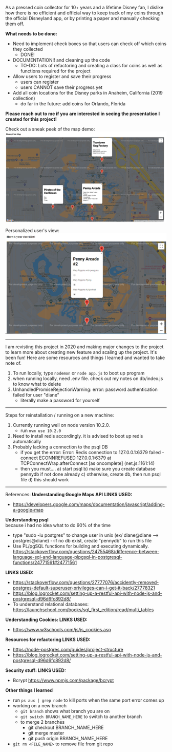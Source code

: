 As a pressed coin collector for 10+ years and a lifetime Disney fan, I dislike how there is no efficient and official way to keep track of my coins through the official Disneyland app, or by printing a paper and manually checking them off. 

<b> What needs to be done: </b>
* Need to implement check boxes so that users can check off which coins they collected
    - DONE! 
* DOCUMENTATION!! and cleaning up the code 
    - TO-DO: Lots of refactoring and creating a class for coins as well as functions required for the project
* Allow users to register and save their progress 
    - users can register
    - users CANNOT save their progress yet
* Add all coin locations for the Disney parks in Anaheim, California (2019 collection)
    - do far in the future: add coins for Orlando, Florida

<b>Please reach out to me if you are interested in seeing the presentation I created for this project!</b>

Check out a sneak peek of the map demo: 
<img src = "readmeimages/mapdemo.png">


Personalized user's view:
<img src = "readmeimages/individual.PNG">

----------------------------------
I am revisting this project in 2020 and making major changes to the project to learn more about creating new feature and scaling up the project. It's been fun! Here are some resources and things I learned and wanted to take note of. 

1. To run locally, type ```nodemon``` or ```node app.js``` to boot up program 
2. when running locally, need .env file. check out my notes on db/index.js to know what to delete 
3. UnhandledPromiseRejectionWarning: error: password authentication failed for user "diane"
    - literally make a password for yourself 

----------------------------------
Steps for reinstallation / running on a new machine:
1. Currently running well on node version 10.2.0. 
    - run ```nvm use 10.2.0``` 
2. Need to install redis accordingly. it is advised to boot up redis automatically
3. Probably lacking a connection to the psql DB
    - if you get the error: Error: Redis connection to 127.0.0.1:6379 failed - connect ECONNREFUSED 127.0.0.1:6379
    at TCPConnectWrap.afterConnect [as oncomplete] (net.js:1161:14)
    - then you must....
        a) start psql 
        b) make sure you create database pennydb if not done already 
        c) otherwise, create db, then run psql file 
        d) this should work 
    

----------------------------------
References:
<b>Understanding Google Maps API</b>
<b> LINKS USED: </b> 
* https://developers.google.com/maps/documentation/javascript/adding-a-google-map

<b>Understanding psql</b>
<br>
because i had no idea what to do 90% of the time 

* type "sudo -iu postgres" to change user in unix (ex/ diane@diane --> postgres@diane)
--if no db exist, create "pennydb" to run this file 
* Use PL/pgSQL functions for building and executing dynamically. https://stackoverflow.com/questions/24755468/difference-between-language-sql-and-language-plpgsql-in-postgresql-functions/24771561#24771561


<b> LINKS USED: </b> 
* https://stackoverflow.com/questions/27777076/accidently-removed-postgres-default-superuser-privileges-can-i-get-it-back/27778321
* https://blog.logrocket.com/setting-up-a-restful-api-with-node-js-and-postgresql-d96d6fc892d8/
* To understand relational databases: https://launchschool.com/books/sql_first_edition/read/multi_tables

<b> Understanding Cookies: </b>
<b> LINKS USED: </b>
* https://www.w3schools.com/js/js_cookies.asp

<b> Resources for refactoring </b>
<b> LINKS USED: </b>
* https://node-postgres.com/guides/project-structure
* https://blog.logrocket.com/setting-up-a-restful-api-with-node-js-and-postgresql-d96d6fc892d8/

<b> Security stuff: </b>
<b> LINKS USED: </b>
* Bcrypt https://www.npmjs.com/package/bcrypt

<b>Other things I learned</b>
* run ```ps aux | grep node``` to kill ports when the same port error comes up 
* working on a new branch
    - ```git branch``` shows what branch you are on
    - ```git switch BRANCH_NAME_HERE``` to switch to another branch
    - to merge 2 branches
        - git checkout BRANCH_NAME_HERE
        - git merge master
        - git push origin BRANCH_NAME_HERE
* `git rm <FILE_NAME>` to remove file from git repo 
